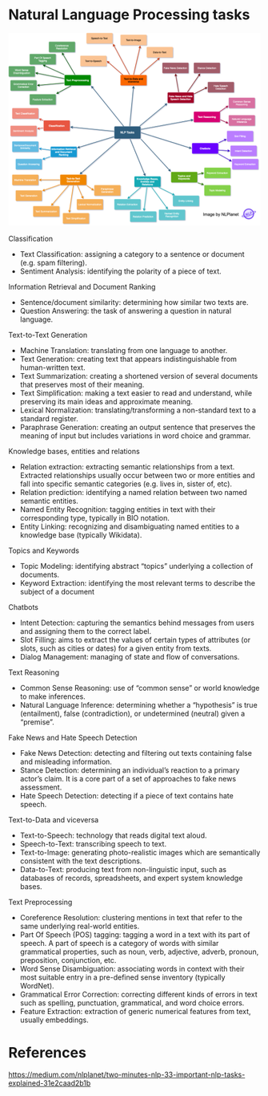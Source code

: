 # Natural Language Processing tasks

![Drag Racing](img/all-nlp-tasks.png)

Classification

- Text Classification: assigning a category to a sentence or document (e.g. spam filtering).
- Sentiment Analysis: identifying the polarity of a piece of text.

Information Retrieval and Document Ranking

- Sentence/document similarity: determining how similar two texts are.
- Question Answering: the task of answering a question in natural language.

Text-to-Text Generation

- Machine Translation: translating from one language to another.
- Text Generation: creating text that appears indistinguishable from human-written text.
- Text Summarization: creating a shortened version of several documents that preserves most of their meaning.
- Text Simplification: making a text easier to read and understand, while preserving its main ideas and approximate meaning.
- Lexical Normalization: translating/transforming a non-standard text to a standard register.
- Paraphrase Generation: creating an output sentence that preserves the meaning of input but includes variations in word choice and grammar.

Knowledge bases, entities and relations

- Relation extraction: extracting semantic relationships from a text. Extracted relationships usually occur between two or more entities and fall into specific semantic categories (e.g. lives in, sister of, etc).
- Relation prediction: identifying a named relation between two named semantic entities.
- Named Entity Recognition: tagging entities in text with their corresponding type, typically in BIO notation.
- Entity Linking: recognizing and disambiguating named entities to a knowledge base (typically Wikidata).

Topics and Keywords

- Topic Modeling: identifying abstract “topics” underlying a collection of documents.
- Keyword Extraction: identifying the most relevant terms to describe the subject of a document

Chatbots

- Intent Detection: capturing the semantics behind messages from users and assigning them to the correct label.
- Slot Filling: aims to extract the values of certain types of attributes (or slots, such as cities or dates) for a given entity from texts.
- Dialog Management: managing of state and flow of conversations.

Text Reasoning

- Common Sense Reasoning: use of “common sense” or world knowledge to make inferences.
- Natural Language Inference: determining whether a “hypothesis” is true (entailment), false (contradiction), or undetermined (neutral) given a “premise”.

Fake News and Hate Speech Detection

- Fake News Detection: detecting and filtering out texts containing false and misleading information.
- Stance Detection: determining an individual’s reaction to a primary actor’s claim. It is a core part of a set of approaches to fake news assessment.
- Hate Speech Detection: detecting if a piece of text contains hate speech.

Text-to-Data and viceversa

- Text-to-Speech: technology that reads digital text aloud.
- Speech-to-Text: transcribing speech to text.
- Text-to-Image: generating photo-realistic images which are semantically consistent with the text descriptions.
- Data-to-Text: producing text from non-linguistic input, such as databases of records, spreadsheets, and expert system knowledge bases.

Text Preprocessing

- Coreference Resolution: clustering mentions in text that refer to the same underlying real-world entities.
- Part Of Speech (POS) tagging: tagging a word in a text with its part of speech. A part of speech is a category of words with similar grammatical properties, such as noun, verb, adjective, adverb, pronoun, preposition, conjunction, etc.
- Word Sense Disambiguation: associating words in context with their most suitable entry in a pre-defined sense inventory (typically WordNet).
- Grammatical Error Correction: correcting different kinds of errors in text such as spelling, punctuation, grammatical, and word choice errors.
- Feature Extraction: extraction of generic numerical features from text, usually embeddings.

# References

https://medium.com/nlplanet/two-minutes-nlp-33-important-nlp-tasks-explained-31e2caad2b1b